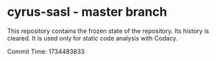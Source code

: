 # cyrus-sasl - master branch

This repository contains the frozen state of the repository.
Its history is cleared. It is used only for static code
analysis with Codacy.

Commit Time: 1734483833